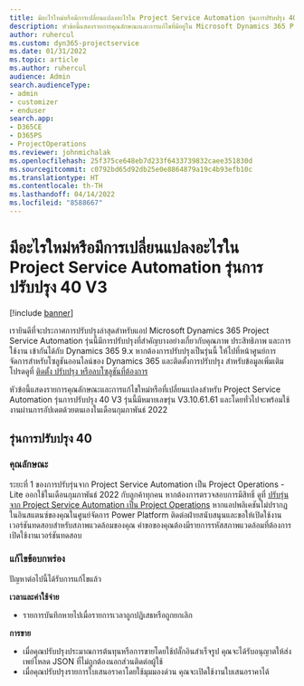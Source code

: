 ```yaml
---
title: มีอะไรใหม่หรือมีการเปลี่ยนแปลงอะไรใน Project Service Automation รุ่นการปรับปรุง 40 V3
description: หัวข้อนี้แสดงรายการคุณลักษณะและการแก้ไขที่มีอยู่ใน Microsoft Dynamics 365 Project Service Automation รุ่นการปรับปรุง 40, V3
author: ruhercul
ms.custom: dyn365-projectservice
ms.date: 01/31/2022
ms.topic: article
ms.author: ruhercul
audience: Admin
search.audienceType:
- admin
- customizer
- enduser
search.app:
- D365CE
- D365PS
- ProjectOperations
ms.reviewer: johnmichalak
ms.openlocfilehash: 25f375ce648eb7d233f6433739832caee351830d
ms.sourcegitcommit: c0792bd65d92db25e0e8864879a19c4b93efb10c
ms.translationtype: HT
ms.contentlocale: th-TH
ms.lasthandoff: 04/14/2022
ms.locfileid: "8588667"
---
```

# <a name="whats-new-or-changed-in-project-service-automation-update-release-40-v3"></a>มีอะไรใหม่หรือมีการเปลี่ยนแปลงอะไรใน Project Service Automation รุ่นการปรับปรุง 40 V3

[!include [banner](../includes/psa-now-project-operations.md)]

เรายินดีที่จะประกาศการปรับปรุงล่าสุดสำหรับแอป Microsoft Dynamics 365 Project Service Automation รุ่นนี้มีการปรับปรุงที่สำคัญบางอย่างเกี่ยวกับคุณภาพ ประสิทธิภาพ และการใช้งาน เข้ากันได้กับ Dynamics 365 9.x หากต้องการปรับปรุงเป็นรุ่นนี้ ให้ไปที่หน้าศูนย์การจัดการสำหรับโซลูชันออนไลน์ของ Dynamics 365 และติดตั้งการปรับปรุง สำหรับข้อมูลเพิ่มเติม โปรดดูที่ [ติดตั้ง ปรับปรุง หรือลบโซลูชันที่ต้องการ](/power-platform/admin/install-remove-preferred-solution)

หัวข้อนี้แสดงรายการคุณลักษณะและการแก้ไขใหม่หรือที่เปลี่ยนแปลงสำหรับ Project Service Automation รุ่นการปรับปรุง 40 V3 รุ่นนี้มีหมายเลขรุ่น V3.10.61.61 และโดยทั่วไปจะพร้อมใช้งานผ่านการอัปเดตด้วยตนเองในเดือนกุมภาพันธ์ 2022

## <a name="update-release-40"></a>รุ่นการปรับปรุง 40

### <a name="features"></a>คุณลักษณะ
ระยะที่ 1 ของการปรับรุ่นจาก Project Service Automation เป็น Project Operations - Lite ออกใช้ในเดือนกุมภาพันธ์ 2022 กับลูกค้าทุกคน หากต้องการตรวจสอบการมีสิทธิ์ ดูที่ [ปรับรุ่นจาก Project Service Automation เป็น Project Operations](upgrade-project-operations-non-stocked.md) หากแอปพลิเคชันไม่ปรากฏในอินสแตนซ์ของคุณในศูนย์จัดการ Power Platform ติดต่อฝ่ายสนับสนุนและขอให้เปิดใช้งานเวอร์ชันทดสอบสำหรับสภาพแวดล้อมของคุณ คำขอของคุณต้องมีรายการรหัสสภาพแวดล้อมที่ต้องการเปิดใช้งานเวอร์ชันทดสอบ

### <a name="bug-fixes"></a>แก้ไขข้อบกพร่อง

ปัญหาต่อไปนี้ได้รับการแก้ไขแล้ว

**เวลาและค่าใช้จ่าย**
- รายการบันทึกหายไปเมื่อรายการเวลาถูกปฏิเสธหรือถูกยกเลิก 

**การขาย**

- เมื่อคุณปรับปรุงประมาณการต้นทุนหรือการขายโดยใช้ปลั๊กอินสำเร็จรูป คุณจะได้รับอนุญาตให้ส่งเพย์โหลด JSON ที่ไม่ถูกต้องนอกส่วนติดต่อผู้ใช้
- เมื่อคุณปรับปรุงรายการใบเสนอราคาโดยใช้มุมมองด่วน คุณจะเปิดใช้งานใบเสนอราคาได้
